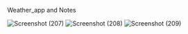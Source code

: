 Weather_app  and Notes 

![Screenshot (207)](https://github.com/AarugulaVarahalu/weather_app/assets/118363042/1b8be2bf-d246-41e0-9557-bc9b06f90173)
![Screenshot (208)](https://github.com/AarugulaVarahalu/weather_app/assets/118363042/d9dcca8b-f3ad-472b-8fa6-0968b317d442)
![Screenshot (209)](https://github.com/AarugulaVarahalu/weather_app/assets/118363042/6a26c547-9201-48d7-a6e8-a7f1caaa9dea)
